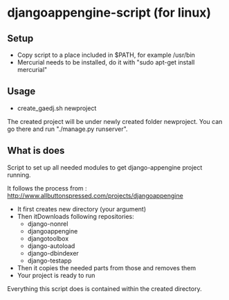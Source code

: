 djangoappengine-script (for linux)
======================

Setup
-----

 * Copy script to a place included in $PATH, for example /usr/bin
 * Mercurial needs to be installed, do it with "sudo apt-get install mercurial"

Usage
-----

 * create_gaedj.sh newproject

 The created project will be under newly created folder newproject. You can go there and run "./manage.py runserver".


What is does
------------

Script to set up all needed modules to get django-appengine project running.

It follows the process from : http://www.allbuttonspressed.com/projects/djangoappengine

 * It first creates new directory (your argument)
 * Then itDownloads following repositories:
   * django-nonrel 
   * djangoappengine 
   * djangotoolbox 
   * django-autoload
   * django-dbindexer
   * django-testapp
 * Then it copies the needed parts from those and removes them
 * Your project is ready to run

 Everything this script does is contained within the created directory.

